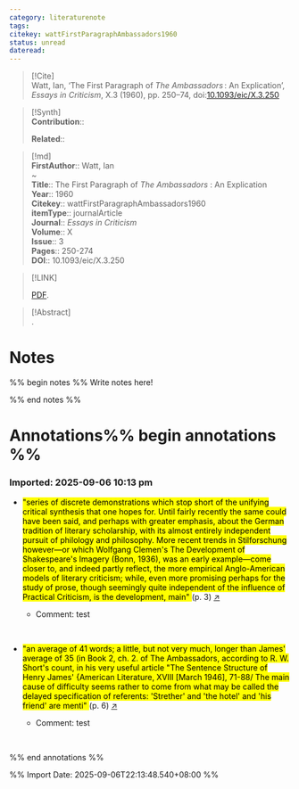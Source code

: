 ```yaml
---
category: literaturenote  
tags:  
citekey: wattFirstParagraphAmbassadors1960  
status: unread  
dateread:  
---
```

  
> [!Cite]  
> Watt, Ian, ‘The First Paragraph of _The Ambassadors_ : An Explication’, _Essays in Criticism_, X.3 (1960), pp. 250–74, doi:[10.1093/eic/X.3.250](https://doi.org/10.1093/eic/X.3.250)  
  
>[!Synth]  
>**Contribution**::  
>  
>**Related**::   
>  
  
>[!md]  
> **FirstAuthor**:: Watt, Ian  
~  
> **Title**:: The First Paragraph of <i>The Ambassadors</i> : An Explication  
> **Year**:: 1960  
> **Citekey**:: wattFirstParagraphAmbassadors1960  
> **itemType**:: journalArticle  
> **Journal**:: *Essays in Criticism*  
> **Volume**:: X  
> **Issue**:: 3  
> **Pages**:: 250-274  
> **DOI**:: 10.1093/eic/X.3.250  
  
> [!LINK]  
>  
> [PDF](file:///Users/isaacrafinyi/Zotero/storage/9UW2RRVI/Watt%20-%20The%20First%20Paragraph%20of%20The%20Ambassadors%20An%20Explication.pdf).  
  
> [!Abstract]  
>.  
>
# Notes  
%% begin notes %%
Write notes here!
 
%% end notes %%
  
# Annotations%% begin annotations %%  
  
  

### Imported: 2025-09-06 10:13 pm  




- <mark class="hltr-yellow">"series of discrete demonstrations which stop short of the unifying critical synthesis that one hopes for. Until fairly recently the same could have been said, and perhaps with greater emphasis, about the German tradition of literary scholarship, with its almost entirely independent pursuit of philology and philosophy. More recent trends in Stilforschung however—or which Wolfgang Clemen's The Development of Shakespeare's Imagery (Bonn, 1936), was an early example—come closer to, and indeed partly reflect, the more empirical Anglo-American models of literary criticism; while, even more promising perhaps for the study of prose, though seemingly quite independent of the influence of Practical Criticism, is the development, main" </mark> (p. 3) [↗](zotero://open-pdf/library/items/9UW2RRVI?page=3&annotation=RDMIYYXZ)
 



	- Comment: test




<br>




- <mark class="hltr-green">"an average of 41 words; a little, but not very much, longer than James' average of 35 (in Book 2, ch. 2. of The Ambassadors, according to R. W. Short's count, in his very useful article "The Sentence Structure of Henry James' {American Literature, XVIII [March 1946], 71-88/ The main cause of difficulty seems rather to come from what may be called the delayed specification of referents: 'Strether' and 'the hotel' and 'his friend' are menti" </mark> (p. 6) [↗](zotero://open-pdf/library/items/9UW2RRVI?page=6&annotation=A93BG4CQ)
 



	- Comment: test




<br>




%% end annotations %%


%% Import Date: 2025-09-06T22:13:48.540+08:00 %%
